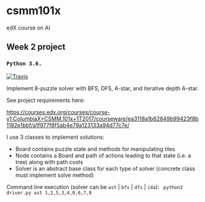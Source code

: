 # csmm101x
edX course on AI

## Week 2 project
### <code>Python 3.6.</code>
[![Travis](https://img.shields.io/travis/rust-lang/rust.svg?style=flat-square)]()

Implement 8-puzzle solver with BFS, DFS, A-star, and iterative depth
A-star.

See project requirements here:

https://courses.edx.org/courses/course-v1:ColumbiaX+CSMM.101x+1T2017/courseware/ea3118a1b62849b99423f8b1182e1bbf/a1f977f8f5ab4e79a123133a94d77c7e/

I use 3 classes to implement solutions:
* Board contains puzzle state and methods for manipulating tiles
* Node contains a Board and path of actions leading to that state (i.e.
a tree) along with path costs
* Solver is an abstract base class for each type of solver (concrete class
must implement solve method)

Command line execution (solver can be <code>ast</code> |
<code>bfs</code> | <code>dfs</code> | <code>ida</code>):
<code>
python3 driver.py ast 1,2,5,3,4,0,6,7,8
</code>